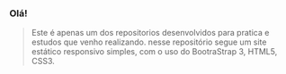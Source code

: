 ### Olá!

>Este é apenas um dos repositorios desenvolvidos para pratica e estudos que venho realizando.
nesse repositório segue um site estático responsivo simples, com o uso do BootraStrap 3, HTML5, CSS3. 